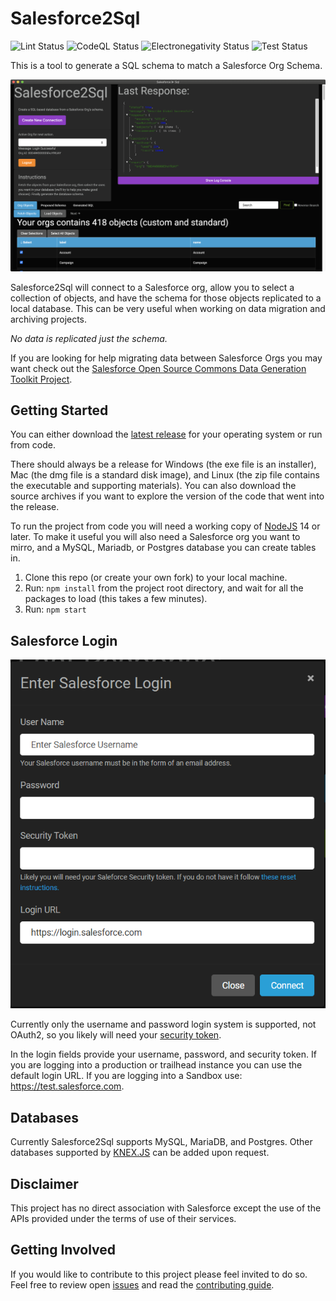 # Salesforce2Sql

![Lint Status](https://github.com/acrosman/Salesforce2Sql/actions/workflows/lint.yml/badge.svg) ![CodeQL Status](https://github.com/acrosman/Salesforce2Sql/actions/workflows/codeql-analysis.yml/badge.svg) ![Electronegativity Status](https://github.com/acrosman/Salesforce2Sql/actions/workflows/electronegativity.yml/badge.svg) ![Test Status](https://github.com/acrosman/Salesforce2Sql/actions/workflows/tests.yml/badge.svg)

This is a tool to generate a SQL schema to match a Salesforce Org Schema.

![Main Interface](documentation/InterfaceScreenshots/MainScreen.png?raw=true)

Salesforce2Sql will connect to a Salesforce org, allow you to select a collection of objects, and have the schema for those objects replicated to a local database. This can be very useful when working on data migration and archiving projects.

_No data is replicated just the schema._

If you are looking for help migrating data between Salesforce Orgs you may want check out the [Salesforce Open Source Commons Data Generation Toolkit Project](https://github.com/SFDO-Community-Sprints/DataGenerationToolkit).

## Getting Started

You can either download the [latest release](/Salesforce2Sql/releases/latest) for your operating system or run from code.

There should always be a release for Windows (the exe file is an installer), Mac (the dmg file is a standard disk image), and Linux (the zip file contains the executable and supporting materials). You can also download the source archives if you want to explore the version of the code that went into the release.

To run the project from code you will need a working copy of [NodeJS](https://nodejs.org) 14 or later. To make it useful you will also need a Salesforce org you want to mirro, and a MySQL, Mariadb, or Postgres database you can create tables in.

1. Clone this repo (or create your own fork) to your local machine.
1. Run: `npm install` from the project root directory, and wait for all the packages to load (this takes a few minutes).
1. Run: `npm start`

## Salesforce Login

![Login Screen](documentation/InterfaceScreenshots/Login.PNG?raw=true)

Currently only the username and password login system is supported, not OAuth2, so you likely will need your [security token](https://help.salesforce.com/articleView?id=user_security_token.htm&type=5).

In the login fields provide your username, password, and security token. If you are logging into a production or trailhead instance you can use the default login URL. If you are logging into a Sandbox use: https://test.salesforce.com.

## Databases

Currently Salesforce2Sql supports MySQL, MariaDB, and Postgres. Other databases supported by [KNEX.JS](https://knexjs.org/) can be added upon request.

## Disclaimer

This project has no direct association with Salesforce except the use of the APIs provided under the terms of use of their services.

## Getting Involved

If you would like to contribute to this project please feel invited to do so. Feel free to review open [issues](issues) and read the [contributing guide](contributing.md).
